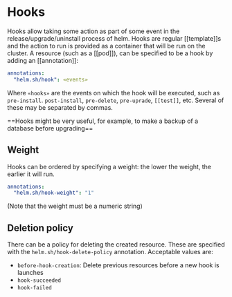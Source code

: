 # Hooks
Hooks allow taking some action as part of some event in the release/upgrade/uninstall process of helm. Hooks are regular [[template]]s and the action to run is provided as a container that will be run on the cluster. A resource (such as a [[pod]]), can be specified to be a hook by adding an [[annotation]]:

```yaml
annotations:
  "helm.sh/hook": «events»
```

Where `«hooks»` are the events on which the hook will be executed, such as `pre-install`. `post-install`, `pre-delete`, `pre-uprade`, `[[test]]`, etc. Several of these may be separated by commas.

==Hooks might be very useful, for example, to make a backup of a database before upgrading==

## Weight
Hooks can be ordered by specifying a weight: the lower the weight, the earlier it will run.

```yaml
annotations:
  "helm.sh/hook-weight": "1"
```

(Note that the weight must be a numeric string)

## Deletion policy
There can be a policy for deleting the created resource. These are specified with the `helm.sh/hook-delete-policy` annotation. Acceptable values are:

* `before-hook-creation`: Delete previous resources before a new hook is launches
* `hook-succeeded`
* `hook-failed`

